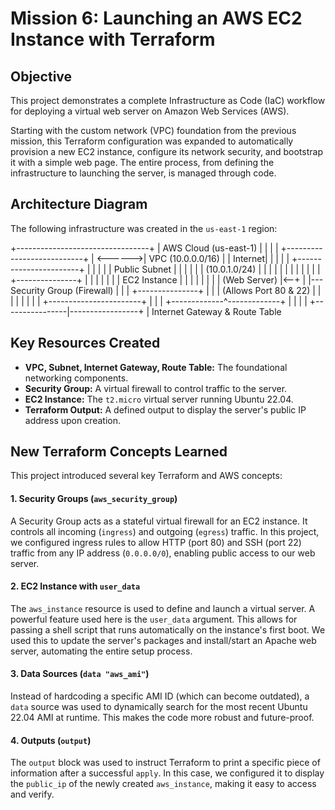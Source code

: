 # Mission 6: Launching an AWS EC2 Instance with Terraform

## Objective

This project demonstrates a complete Infrastructure as Code (IaC) workflow for deploying a virtual web server on Amazon Web Services (AWS).

Starting with the custom network (VPC) foundation from the previous mission, this Terraform configuration was expanded to automatically provision a new EC2 instance, configure its network security, and bootstrap it with a simple web page. The entire process, from defining the infrastructure to launching the server, is managed through code.

## Architecture Diagram

The following infrastructure was created in the `us-east-1` region:

 +---------------------------------+
 |      AWS Cloud (us-east-1)      |
 |                                 |
 |  +---------------------------+  |
<------>|      VPC (10.0.0.0/16)    |  |
Internet|                           |  |
|  | +-----------------------+ |  |
|  | |  Public Subnet        | |  |
|  | |  (10.0.1.0/24)        | |  |
|  | |                       | |  |
|  | |   +---------------+   | |  |
|  | |   | EC2 Instance  |   | |  |
|  | |   | (Web Server)  |<--+ |  |--- Security Group (Firewall)
|  | |   +---------------+   | |  |    (Allows Port 80 & 22)
|  | |                       | |  |
|  | +-----------------------+ |  |
|  +-------------^-------------+  |
|                |                |
+----------------|-----------------+
|
Internet Gateway & Route Table


## Key Resources Created
* **VPC, Subnet, Internet Gateway, Route Table:** The foundational networking components.
* **Security Group:** A virtual firewall to control traffic to the server.
* **EC2 Instance:** The `t2.micro` virtual server running Ubuntu 22.04.
* **Terraform Output:** A defined output to display the server's public IP address upon creation.

## New Terraform Concepts Learned

This project introduced several key Terraform and AWS concepts:

#### 1. Security Groups (`aws_security_group`)
A Security Group acts as a stateful virtual firewall for an EC2 instance. It controls all incoming (`ingress`) and outgoing (`egress`) traffic. In this project, we configured ingress rules to allow HTTP (port 80) and SSH (port 22) traffic from any IP address (`0.0.0.0/0`), enabling public access to our web server.

#### 2. EC2 Instance with `user_data`
The `aws_instance` resource is used to define and launch a virtual server. A powerful feature used here is the `user_data` argument. This allows for passing a shell script that runs automatically on the instance's first boot. We used this to update the server's packages and install/start an Apache web server, automating the entire setup process.

#### 3. Data Sources (`data "aws_ami"`)
Instead of hardcoding a specific AMI ID (which can become outdated), a `data` source was used to dynamically search for the most recent Ubuntu 22.04 AMI at runtime. This makes the code more robust and future-proof.

#### 4. Outputs (`output`)
The `output` block was used to instruct Terraform to print a specific piece of information after a successful `apply`. In this case, we configured it to display the `public_ip` of the newly created `aws_instance`, making it easy to access and verify.

